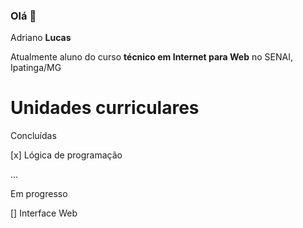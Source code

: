 ### Olá 👋

Adriano **Lucas**

Atualmente aluno do curso **técnico em Internet para Web** no SENAI, Ipatinga/MG

# Unidades curriculares
Concluídas

[x] Lógica de programação

...


Em progresso

[] Interface Web
  

